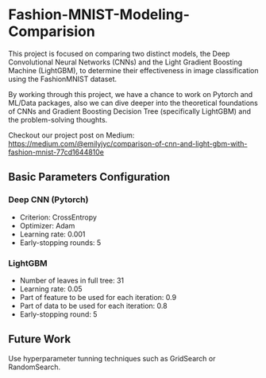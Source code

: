 # Fashion-MNIST-Modeling-Comparision
This project is focused on comparing two distinct models, the Deep Convolutional Neural Networks (CNNs) and the Light Gradient Boosting Machine (LightGBM), to determine their effectiveness in image classification using the FashionMNIST dataset.

By working through this project, we have a chance to work on Pytorch and ML/Data packages, also we can dive deeper into the theoretical foundations of CNNs and Gradient Boosting Decision Tree (specifically LightGBM) and the problem-solving thoughts.

Checkout our project post on Medium: https://medium.com/@emilyjyc/comparison-of-cnn-and-light-gbm-with-fashion-mnist-77cd1644810e

## Basic Parameters Configuration

### Deep CNN (Pytorch)
- Criterion: CrossEntropy
- Optimizer: Adam
- Learning rate: 0.001
- Early-stopping rounds: 5

### LightGBM
- Number of leaves in full tree: 31
- Learning rate: 0.05
- Part of feature to be used for each iteration: 0.9
- Part of data to be used for each iteration: 0.8
- Early-stopping round: 5

## Future Work
Use hyperparameter tunning techniques such as GridSearch or RandomSearch.
